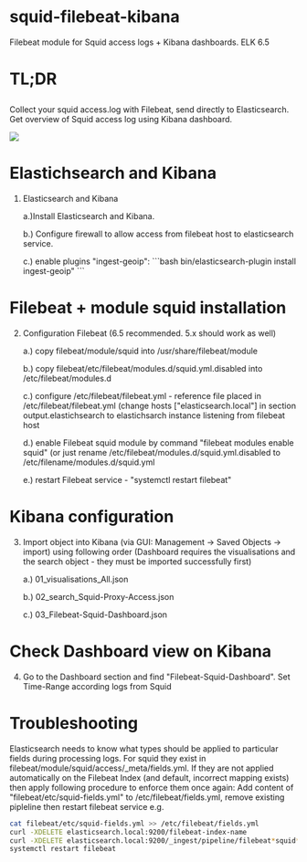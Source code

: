 # squid-filebeat-kibana
Filebeat module for Squid access logs + Kibana dashboards. ELK 6.5

# TL;DR<p>
Collect your squid access.log with Filebeat, send directly to Elasticsearch.
Get overview of Squid access log using Kibana dashboard.

![](_images/kibana_dashboard_example.png)


# Elastichsearch and Kibana
1. Elasticsearch and Kibana
    <p>a.)Install Elasticsearch and Kibana.
    <p>b.) Configure firewall to allow access from filebeat host to elasticsearch service.
    <p>c.) enable plugins "ingest-geoip":
    ```bash
    bin/elasticsearch-plugin install ingest-geoip"
    ```


# Filebeat + module squid installation
2. Configuration Filebeat (6.5 recommended. 5.x should work as well)
   <p>a.) copy filebeat/module/squid into /usr/share/filebeat/module
   <p>b.) copy filebeat/etc/filebeat/modules.d/squid.yml.disabled into /etc/filebeat/modules.d
   <p>c.) configure /etc/filebeat/filebeat.yml - reference file placed in /etc/filebeat/filebeat.yml
        (change  hosts ["elasticsearch.local"] in section output.elastichsearch to elastichsarch instance listening from filebeat host
   <p>d.) enable Filebeat squid module by command "filebeat modules enable squid" (or just rename /etc/filebeat/modules.d/squid.yml.disabled to /etc/filename/modules.d/squid.yml
   <p>e.) restart Filebeat service - "systemctl restart filebeat"

# Kibana configuration
3. Import object into Kibana (via GUI: Management -> Saved Objects -> import) using following order
   (Dashboard requires the visualisations and the search object - they must be imported successfully first)
   <p>a.) 01_visualisations_All.json
   <p>b.) 02_search_Squid-Proxy-Access.json
   <p>c.) 03_Filebeat-Squid-Dashboard.json

# Check Dashboard view on Kibana
4. Go to the Dashboard section and find "Filebeat-Squid-Dashboard". Set Time-Range according logs from Squid



# Troubleshooting
<p>Elasticsearch needs to know what types should be applied to particular fields during processing logs.
For squid they exist in filebeat/module/squid/access/_meta/fields.yml.
If they are not applied automatically on the Filebeat Index (and default, incorrect mapping exists)
then apply following procedure to enforce them once again:
Add content of "filebeat/etc/squid-fields.yml" to /etc/filebeat/fields.yml, remove existing pipleline
then restart filebeat service e.g.

```bash
cat filebeat/etc/squid-fields.yml >> /etc/filebeat/fields.yml
curl -XDELETE elasticsearch.local:9200/filebeat-index-name
curl -XDELETE elasticsearch.local:9200/_ingest/pipeline/filebeat*squid*
systemctl restart filebeat
```
